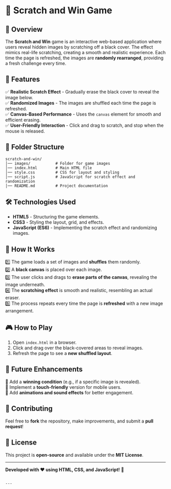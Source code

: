 # 🎉 Scratch and Win Game  

## 📌 Overview  
The **Scratch and Win** game is an interactive web-based application where users reveal hidden images by scratching off a black cover. The effect mimics real-life scratching, creating a smooth and realistic experience. Each time the page is refreshed, the images are **randomly rearranged**, providing a fresh challenge every time.  

## 🚀 Features  
✅ **Realistic Scratch Effect** - Gradually erase the black cover to reveal the image below.  
✅ **Randomized Images** - The images are shuffled each time the page is refreshed.  
✅ **Canvas-Based Performance** - Uses the `canvas` element for smooth and efficient erasing.  
✅ **User-Friendly Interaction** - Click and drag to scratch, and stop when the mouse is released.  

## 📁 Folder Structure  
```
scratch-and-win/
│── images/           # Folder for game images  
│── index.html        # Main HTML file  
│── style.css         # CSS for layout and styling  
│── script.js         # JavaScript for scratch effect and randomization  
│── README.md         # Project documentation  
```

## 🛠️ Technologies Used  
- **HTML5** - Structuring the game elements.  
- **CSS3** - Styling the layout, grid, and effects.  
- **JavaScript (ES6)** - Implementing the scratch effect and randomizing images.  

## 📜 How It Works  
1️⃣ The game loads a set of images and **shuffles** them randomly.  
2️⃣ A **black canvas** is placed over each image.  
3️⃣ The user clicks and drags to **erase parts of the canvas**, revealing the image underneath.  
4️⃣ The **scratching effect** is smooth and realistic, resembling an actual eraser.  
5️⃣ The process repeats every time the page is **refreshed** with a new image arrangement.  

## 🎮 How to Play  
1. Open `index.html` in a browser.  
2. Click and drag over the black-covered areas to reveal images.  
3. Refresh the page to see a **new shuffled layout**.  

## 🎯 Future Enhancements  
🔹 Add a **winning condition** (e.g., if a specific image is revealed).  
🔹 Implement a **touch-friendly** version for mobile users.  
🔹 Add **animations and sound effects** for better engagement.  

## 🤝 Contributing  
Feel free to **fork** the repository, make improvements, and submit a **pull request**!  

## 📄 License  
This project is **open-source** and available under the **MIT License**.  

---

**Developed with ❤️ using HTML, CSS, and JavaScript!** 🚀  
```

---

